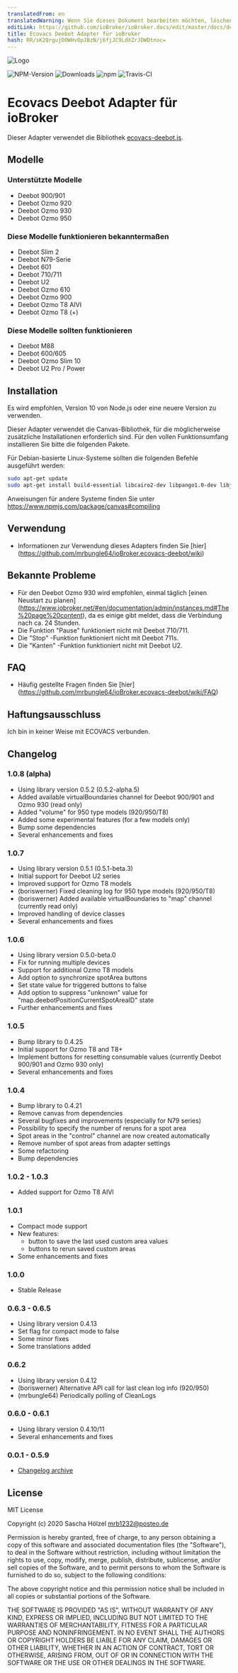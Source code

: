 ```yaml
---
translatedFrom: en
translatedWarning: Wenn Sie dieses Dokument bearbeiten möchten, löschen Sie bitte das Feld "translationsFrom". Andernfalls wird dieses Dokument automatisch erneut übersetzt
editLink: https://github.com/ioBroker/ioBroker.docs/edit/master/docs/de/adapterref/iobroker.ecovacs-deebot/README.md
title: Ecovacs Deebot Adapter für ioBroker
hash: RR/sK2QrgujDOWHvOpJBzN/j6fjJC9LdXZrJDWDtnoc=
---
```

![Logo](../../../en/adapterref/iobroker.ecovacs-deebot/admin/ecovacs-deebot.png)

![NPM-Version](http://img.shields.io/npm/v/iobroker.ecovacs-deebot.svg)
![Downloads](https://img.shields.io/npm/dm/iobroker.ecovacs-deebot.svg)
![npm](https://img.shields.io/npm/dt/iobroker.ecovacs-deebot.svg)
![Travis-CI](https://travis-ci.org/mrbungle64/ioBroker.ecovacs-deebot.svg?branch=master)

# Ecovacs Deebot Adapter für ioBroker
Dieser Adapter verwendet die Bibliothek [ecovacs-deebot.js](https://github.com/mrbungle64/ecovacs-deebot.js).

## Modelle
### Unterstützte Modelle
* Deebot 900/901
* Deebot Ozmo 920
* Deebot Ozmo 930
* Deebot Ozmo 950

### Diese Modelle funktionieren bekanntermaßen
* Deebot Slim 2
* Deebot N79-Serie
* Deebot 601
* Deebot 710/711
* Deebot U2
* Deebot Ozmo 610
* Deebot Ozmo 900
* Deebot Ozmo T8 AIVI
* Deebot Ozmo T8 (+)

### Diese Modelle sollten funktionieren
* Deebot M88
* Deebot 600/605
* Deebot Ozmo Slim 10
* Deebot U2 Pro / Power

## Installation
Es wird empfohlen, Version 10 von Node.js oder eine neuere Version zu verwenden.

Dieser Adapter verwendet die Canvas-Bibliothek, für die möglicherweise zusätzliche Installationen erforderlich sind.
Für den vollen Funktionsumfang installieren Sie bitte die folgenden Pakete.

Für Debian-basierte Linux-Systeme sollten die folgenden Befehle ausgeführt werden:

```bash
sudo apt-get update
sudo apt-get install build-essential libcairo2-dev libpango1.0-dev libjpeg-dev libgif-dev librsvg2-dev
```

Anweisungen für andere Systeme finden Sie unter https://www.npmjs.com/package/canvas#compiling

## Verwendung
* Informationen zur Verwendung dieses Adapters finden Sie [hier] (https://github.com/mrbungle64/ioBroker.ecovacs-deebot/wiki)

## Bekannte Probleme
* Für den Deebot Ozmo 930 wird empfohlen, einmal täglich [einen Neustart zu planen] (https://www.iobroker.net/#en/documentation/admin/instances.md#The%20page%20content), da es einige gibt meldet, dass die Verbindung nach ca. 24 Stunden.
* Die Funktion "Pause" funktioniert nicht mit Deebot 710/711.
* Die "Stop" -Funktion funktioniert nicht mit Deebot 711s.
* Die "Kanten" -Funktion funktioniert nicht mit Deebot U2.

## FAQ
* Häufig gestellte Fragen finden Sie [hier] (https://github.com/mrbungle64/ioBroker.ecovacs-deebot/wiki/FAQ)

## Haftungsausschluss
Ich bin in keiner Weise mit ECOVACS verbunden.

## Changelog

### 1.0.8 (alpha)
* Using library version 0.5.2 (0.5.2-alpha.5)
* Added available virtualBoundaries channel for Deebot 900/901 and Ozmo 930 (read only)
* Added "volume" for 950 type models (920/950/T8)
* Added some experimental features (for a few models only)
* Bump some dependencies
* Several enhancements and fixes

### 1.0.7
* Using library version 0.5.1 (0.5.1-beta.3)
* Initial support for Deebot U2 series
* Improved support for Ozmo T8 models
* (boriswerner) Fixed cleaning log for 950 type models (920/950/T8)
* (boriswerner) Added available virtualBoundaries to "map" channel (currently read only)
* Improved handling of device classes
* Several enhancements and fixes

### 1.0.6
* Using library version 0.5.0-beta.0
* Fix for running multiple devices
* Support for additional Ozmo T8 models
* Add option to synchronize spotArea buttons
* Set state value for triggered buttons to false
* Add option to suppress "unknown" value for "map.deebotPositionCurrentSpotAreaID" state
* Further enhancements and fixes

### 1.0.5
* Bump library to 0.4.25
* Initial support for Ozmo T8 and T8+
* Implement buttons for resetting consumable values (currently Deebot 900/901 and Ozmo 930 only)
* Several enhancements and fixes

### 1.0.4
* Bump library to 0.4.21
* Remove canvas from dependencies
* Several bugfixes and improvements (especially for N79 series)
* Possibility to specify the number of reruns for a spot area
* Spot areas in the "control" channel are now created automatically
* Remove number of spot areas from adapter settings
* Some refactoring
* Bump dependencies

### 1.0.2 - 1.0.3
* Added support for Ozmo T8 AIVI

### 1.0.1
   * Compact mode support
   * New features:
     * button to save the last used custom area values
     * buttons to rerun saved custom areas
   * Some enhancements and fixes

### 1.0.0
   * Stable Release

### 0.6.3 - 0.6.5
   * Using library version 0.4.13
   * Set flag for compact mode to false
   * Some minor fixes
   * Some translations added

### 0.6.2
   * Using library version 0.4.12
   * (boriswerner) Alternative API call for last clean log info (920/950)
   * (mrbungle64) Periodically polling of CleanLogs

### 0.6.0 - 0.6.1
   * Using library version 0.4.10/11
   * Several enhancements and fixes

### 0.0.1 - 0.5.9
* [Changelog archive](https://github.com/mrbungle64/ioBroker.ecovacs-deebot/wiki/Changelog-(archive)#059)

## License

MIT License

Copyright (c) 2020 Sascha Hölzel <mrb1232@posteo.de>

Permission is hereby granted, free of charge, to any person obtaining a copy
of this software and associated documentation files (the "Software"), to deal
in the Software without restriction, including without limitation the rights
to use, copy, modify, merge, publish, distribute, sublicense, and/or sell
copies of the Software, and to permit persons to whom the Software is
furnished to do so, subject to the following conditions:

The above copyright notice and this permission notice shall be included in all
copies or substantial portions of the Software.

THE SOFTWARE IS PROVIDED "AS IS", WITHOUT WARRANTY OF ANY KIND, EXPRESS OR
IMPLIED, INCLUDING BUT NOT LIMITED TO THE WARRANTIES OF MERCHANTABILITY,
FITNESS FOR A PARTICULAR PURPOSE AND NONINFRINGEMENT. IN NO EVENT SHALL THE
AUTHORS OR COPYRIGHT HOLDERS BE LIABLE FOR ANY CLAIM, DAMAGES OR OTHER
LIABILITY, WHETHER IN AN ACTION OF CONTRACT, TORT OR OTHERWISE, ARISING FROM,
OUT OF OR IN CONNECTION WITH THE SOFTWARE OR THE USE OR OTHER DEALINGS IN THE
SOFTWARE.